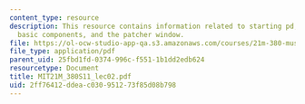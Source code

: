 ```yaml
---
content_type: resource
description: This resource contains information related to starting pd, the pd window,
  basic components, and the patcher window.
file: https://ol-ocw-studio-app-qa.s3.amazonaws.com/courses/21m-380-music-and-technology-live-electronics-performance-practices-spring-2011/2ff76412ddeac030951273f85d08b798_MIT21M_380S11_lec02.pdf
file_type: application/pdf
parent_uid: 25fbd1fd-0374-996c-f551-1b1dd2edb624
resourcetype: Document
title: MIT21M_380S11_lec02.pdf
uid: 2ff76412-ddea-c030-9512-73f85d08b798
---
```

